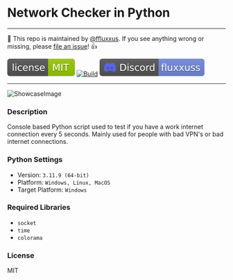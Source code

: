 # Network Checker in Python

---

:wave: This repo is maintained by [@ffluxxus](https://github.com/ffluxxus). If you see anything wrong or missing, please [file an issue](https://github.com/ffluxxus/unity-headunit/issues/new/choose)! :+1:

[![License](.github/licensebadge.svg)](/LICENSE.md)
[![Build](https://github.com/ffluxxus/unity-headunit/actions/workflows/main.yml/badge.svg)](https://github.com/ffluxxus/unity-headunit/actions/workflows/main.yml)
[![Discord](.github/discordbadge.svg)](https://fluxus.000.pe) 

---

![ShowcaseImage](https://github.com/ffluxxus/unity-headunit/blob/main/showcase/image_2024-07-16_122439846.png?raw=true)

### Description
Console based Python script used to test if you have a work internet connection every 5 seconds. Mainly used for people with bad VPN's or bad internet connections.

### Python Settings
 - Version: `3.11.9 (64-bit)`
 - Platform: `Windows, Linux, MacOS`
 - Target Platform: `Windows`

### Required Libraries

 - `socket`
 - `time`
 - `colorama`

### License
MIT

